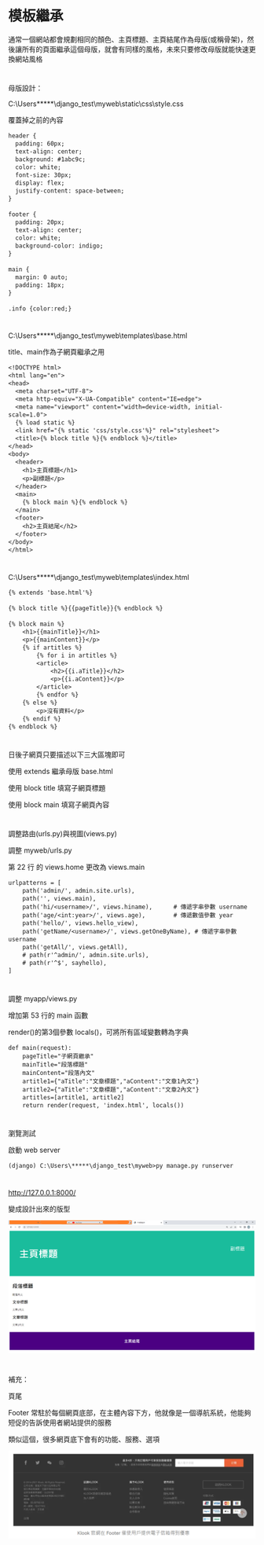 # 模板繼承


通常一個網站都會規劃相同的顏色、主頁標題、主頁結尾作為母版(或稱骨架)，然後讓所有的頁面繼承這個母版，就會有同樣的風格，未來只要修改母版就能快速更換網站風格


#

母版設計：

C:\Users\*****\django_test\myweb\static\css\style.css

覆蓋掉之前的內容


    header {
      padding: 60px;
      text-align: center;
      background: #1abc9c;
      color: white;
      font-size: 30px;
      display: flex;
      justify-content: space-between;
    }
    
    footer {
      padding: 20px;
      text-align: center;
      color: white;
      background-color: indigo;
    }
    
    main {
      margin: 0 auto;
      padding: 18px;
    }
    
    .info {color:red;}


#


C:\Users\*****\django_test\myweb\templates\base.html

title、main作為子網頁繼承之用


    <!DOCTYPE html>
    <html lang="en">
    <head>
      <meta charset="UTF-8">
      <meta http-equiv="X-UA-Compatible" content="IE=edge">
      <meta name="viewport" content="width=device-width, initial-scale=1.0">
      {% load static %}
      <link href="{% static 'css/style.css'%}" rel="stylesheet">
      <title>{% block title %}{% endblock %}</title>
    </head>
    <body>
      <header>
        <h1>主頁標題</h1>
        <p>副標題</p>
      </header>
      <main>
        {% block main %}{% endblock %}
      </main>
      <footer>
        <h2>主頁結尾</h2>
      </footer>
    </body>
    </html>


#


C:\Users\*****\django_test\myweb\templates\index.html


    {% extends 'base.html'%}
    
    {% block title %}{{pageTitle}}{% endblock %}
    
    {% block main %}
        <h1>{{mainTitle}}</h1>
        <p>{{mainContent}}</p>
        {% if artitles %}
            {% for i in artitles %}
            <article>
                <h2>{{i.aTitle}}</h2>
                <p>{{i.aContent}}</p>
            </article>
            {% endfor %}
        {% else %}
            <p>沒有資料</p>
        {% endif %}
    {% endblock %}


#


日後子網頁只要描述以下三大區塊即可

使用 extends 繼承母版 base.html

使用 block title 填寫子網頁標題

使用 block main 填寫子網頁內容


#

調整路由(urls.py)與視圖(views.py)

調整 myweb/urls.py

第 22 行 的 views.home 更改為 views.main


    urlpatterns = [
        path('admin/', admin.site.urls),
        path('', views.main),
        path('hi/<username>/', views.hiname),      # 傳遞字串參數 username
        path('age/<int:year>/', views.age),        # 傳遞數值參數 year
        path('hello/', views.hello_view),
        path('getName/<username>/', views.getOneByName), # 傳遞字串參數 username
        path('getAll/', views.getAll),
        # path(r'^admin/', admin.site.urls),
        # path(r'^$', sayhello),
    ]


#


調整 myapp/views.py

增加第 53 行的 main 函數

render()的第3個參數 locals()，可將所有區域變數轉為字典


    def main(request):
        pageTitle="子網頁繼承"
        mainTitle="段落標題"
        mainContent="段落內文"
        artitle1={"aTitle":"文章標題","aContent":"文章1內文"}
        artitle2={"aTitle":"文章標題","aContent":"文章2內文"}
        artitles=[artitle1, artitle2]
        return render(request, 'index.html', locals())


#


瀏覽測試

啟動 web server

    (django) C:\Users\*****\django_test\myweb>py manage.py runserver


#


http://127.0.0.1:8000/

變成設計出來的版型


![image](https://github.com/YueYue32/Django_Learning/blob/main/13.%E6%A8%A1%E6%9D%BF%E7%B9%BC%E6%89%BF/1.png)


#


補充：

<footer> 頁尾

Footer 常駐於每個網頁底部，在主體內容下方，他就像是一個導航系統，他能夠短促的告訴使用者網站提供的服務

類似這個，很多網頁底下會有的功能、服務、選項


![image](https://github.com/YueYue32/Django_Learning/blob/main/13.%E6%A8%A1%E6%9D%BF%E7%B9%BC%E6%89%BF/2.png)

